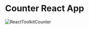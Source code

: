 # Counter React App
![ReactToolkitCounter](https://github.com/devilalpanchal/React-simple-toolkitredux/assets/144801878/de78cc76-9e07-4c9b-9b3c-96c8f720257e)

